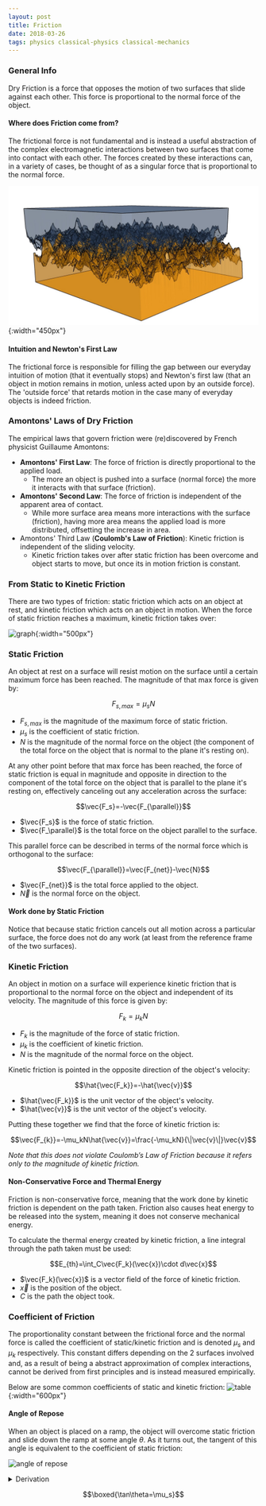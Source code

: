 ```yaml
---
layout: post
title: Friction
date: 2018-03-26
tags: physics classical-physics classical-mechanics
---
```

### General Info
<!-- & Table of Contents -->
Dry Friction is a force that opposes the motion of two surfaces that slide against each other. This force is proportional to the normal force of the object.

<!-- - [Amontons' Laws of Dry Friction](#amontons-laws-of-dry-friction)
- [From Static to Kinetic Friction](#from-static-to-kinetic-friction)
- [Static Friction](#static-friction)
- [Kinetic Friction](#kinetic-friction)
- [Coefficient of Friction](#coefficient-of-friction) -->

#### Where does Friction come from?
The frictional force is not fundamental and is instead a useful abstraction of the complex electromagnetic interactions between two surfaces that come into contact with each other. The forces created by these interactions can, in a variety of cases, be thought of as a singular force that is proportional to the normal force.

![complexfriction](/assets/physics/friction_between_surfaces.jpg?style=centerme){:width="450px"}

#### Intuition and Newton's First Law
The frictional force is responsible for filling the gap between our everyday intuition of motion (that it eventually stops) and Newton's first law (that an object in motion remains in motion, unless acted upon by an outside force). The 'outside force' that retards motion in the case many of everyday objects is indeed friction.
$\renewcommand{\vec}[1]{\mathbf{#1}}$
<!--more-->

### Amontons' Laws of Dry Friction
The empirical laws that govern friction were (re)discovered by French physicist Guillaume Amontons:

- **Amontons' First Law**: The force of friction is directly proportional to the applied load.
  - The more an object is pushed into a surface (normal force) the more it interacts with that surface (friction).
- **Amontons' Second Law**: The force of friction is independent of the apparent area of contact.
  - While more surface area means more interactions with the surface (friction), having more area means the applied load is more distributed, offsetting the increase in area.
- Amontons' Third Law (**Coulomb's Law of Friction**): Kinetic friction is independent of the sliding velocity.
  - Kinetic friction takes over after static friction has been overcome and object starts to move, but once its in motion friction is constant.

### From Static to Kinetic Friction
There are two types of friction: static friction which acts on an object at rest, and kinetic friction which acts on an object in motion. When the force of static friction reaches a maximum, kinetic friction takes over:

![graph](http://3.bp.blogspot.com/-5pk-uJYub_Y/VFe1UdylnYI/AAAAAAAAFoI/8NyK6iU-GFo/s1600/graph-static-kinetic-friction.png?style=centerme){:width="500px"}

### Static Friction
An object at rest on a surface will resist motion on the surface until a certain maximum force has been reached. The magnitude of that max force is given by:

$$F_{s,max}=\mu_sN$$

- $F_{s,max}$ is the magnitude of the maximum force of static friction.
- $\mu_s$ is the coefficient of static friction.
- $N$ is the magnitude of the normal force on the object (the component of the total force on the object that is normal to the plane it's resting on).

At any other point before that max force has been reached, the force of static friction is equal in magnitude and opposite in direction to the component of the total force on the object that is parallel to the plane it's resting on, effectively canceling out any acceleration across the surface:

$$\vec{F_s}=-\vec{F_{\parallel}}$$

- $\vec{F_s}$ is the force of static friction.
- $\vec{F_\parallel}$ is the total force on the object parallel to the surface.

This parallel force can be described in terms of the normal force which is orthogonal to the surface:

$$\vec{F_{\parallel}}=\vec{F_{net}}-\vec{N}$$

- $\vec{F_{net}}$ is the total force applied to the object.
- $\vec{N}$ is the normal force on the object.

#### Work done by Static Friction
Notice that because static friction cancels out all motion across a particular surface, the force does not do any work (at least from the reference frame of the two surfaces).

### Kinetic Friction
An object in motion on a surface will experience kinetic friction that is proportional to the normal force on the object and independent of its velocity. The magnitude of this force is given by:

$$F_{k}=\mu_kN$$

- $F_{k}$ is the magnitude of the force of static friction.
- $\mu_k$ is the coefficient of kinetic friction.
- $N$ is the magnitude of the normal force on the object.

Kinetic friction is pointed in the opposite direction of the object's velocity:

$$\hat{\vec{F_k}}=-\hat{\vec{v}}$$

- $\hat{\vec{F_k}}$ is the unit vector of the object's velocity.
- $\hat{\vec{v}}$ is the unit vector of the object's velocity.

Putting these together we find that the force of kinetic friction is:

$$\vec{F_{k}}=-\mu_kN\hat{\vec{v}}=\frac{-\mu_kN}{\|\vec{v}\|}\vec{v}$$

*Note that this does not violate Coulomb’s Law of Friction because it refers only to the magnitude of kinetic friction.*

#### Non-Conservative Force and Thermal Energy
Friction is non-conservative force, meaning that the work done by kinetic friction is dependent on the path taken. Friction also causes heat energy to be released into the system, meaning it does not conserve mechanical energy.

To calculate the thermal energy created by kinetic friction, a line integral through the path taken must be used:

$$E_{th}=\int_C\vec{F_k}(\vec{x})\cdot d\vec{x}$$

- $\vec{F_k}(\vec{x})$ is a vector field of the force of kinetic friction.
- $\vec{x}$ is the position of the object.
- $C$ is the path the object took.

### Coefficient of Friction
The proportionality constant between the frictional force and the normal force is called the coefficient of static/kinetic friction and is denoted $\mu_s$ and $\mu_k$ respectively. This constant differs depending on the 2 surfaces involved and, as a result of being a abstract approximation of complex interactions, cannot be derived from first principles and is instead measured empirically.

Below are some common coefficients of static and kinetic friction:
![table](http://hadron.physics.fsu.edu/~crede/TEACHING/PHY2048C/Calendar/W6_D1/Friction%20Coefficients_files/friction-coeffs.gif){:width="600px"}

#### Angle of Repose
When an object is placed on a ramp, the object will overcome static friction and slide down the ramp at some angle $\theta$. As it turns out, the tangent of this angle is equivalent to the coefficient of static friction:

![angle of repose](https://upload.wikimedia.org/wikipedia/commons/8/85/Free_body.svg?style=centerme)

<details><summary>Derivation</summary><p>

$$\begin{align*}
N=mg\cos\theta \tag{force normal to the ramp}\\
\mu_sN=mg\sin\theta \tag{$F_k$ at the moment of slipping}\\
\mu_smg\cos\theta=mg\sin\theta\\
\mu_s=\frac{\sin\theta}{\cos\theta}=\tan\theta
\end{align*}$$</p></details>

$$\boxed{\tan\theta=\mu_s}$$
